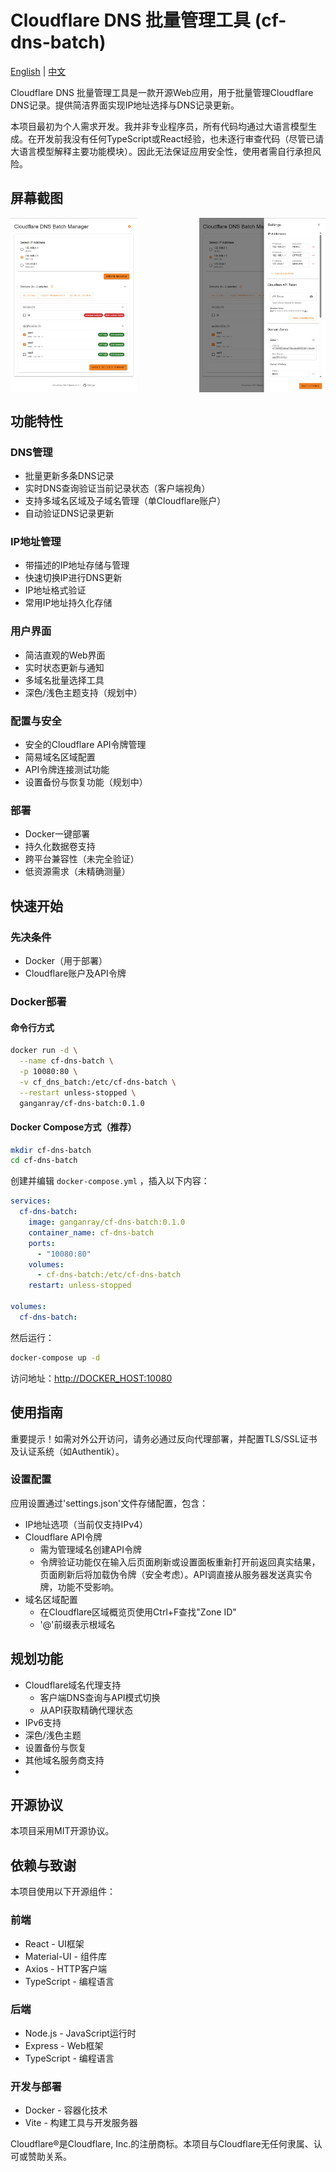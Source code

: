# Cloudflare DNS 批量管理工具 (cf-dns-batch)

[English](./README.md) | [中文](./README_zh-CN.md)

Cloudflare DNS 批量管理工具是一款开源Web应用，用于批量管理Cloudflare DNS记录。提供简洁界面实现IP地址选择与DNS记录更新。

本项目最初为个人需求开发。我并非专业程序员，所有代码均通过大语言模型生成。在开发前我没有任何TypeScript或React经验，也未逐行审查代码（尽管已请大语言模型解释主要功能模块）。因此无法保证应用安全性，使用者需自行承担风险。

## 屏幕截图

<div style="display: flex; justify-content: space-between;">
  <img src="./screenshots/main-interface.jpg" alt="Main Interface" width="40%" />
  <img src="./screenshots/settings-panel.jpg" alt="Settings Panel" width="40%" />
</div>

## 功能特性

### DNS管理
- 批量更新多条DNS记录
- 实时DNS查询验证当前记录状态（客户端视角）
- 支持多域名区域及子域名管理（单Cloudflare账户）
- 自动验证DNS记录更新

### IP地址管理
- 带描述的IP地址存储与管理
- 快速切换IP进行DNS更新
- IP地址格式验证
- 常用IP地址持久化存储

### 用户界面
- 简洁直观的Web界面
- 实时状态更新与通知
- 多域名批量选择工具
- 深色/浅色主题支持（规划中）

### 配置与安全
- 安全的Cloudflare API令牌管理
- 简易域名区域配置
- API令牌连接测试功能
- 设置备份与恢复功能（规划中）

### 部署
- Docker一键部署
- 持久化数据卷支持
- 跨平台兼容性（未完全验证）
- 低资源需求（未精确测量）

## 快速开始

### 先决条件

- Docker（用于部署）
- Cloudflare账户及API令牌

### Docker部署

#### 命令行方式

```bash
docker run -d \
  --name cf-dns-batch \
  -p 10080:80 \
  -v cf_dns_batch:/etc/cf-dns-batch \
  --restart unless-stopped \
  ganganray/cf-dns-batch:0.1.0
```

#### Docker Compose方式（推荐）

```bash
mkdir cf-dns-batch
cd cf-dns-batch
```

创建并编辑 `docker-compose.yml` ，插入以下内容：

```yaml
services:
  cf-dns-batch:
    image: ganganray/cf-dns-batch:0.1.0
    container_name: cf-dns-batch
    ports:
      - "10080:80"
    volumes:
      - cf-dns-batch:/etc/cf-dns-batch
    restart: unless-stopped

volumes:
  cf-dns-batch:
```

然后运行：

```bash
docker-compose up -d
```

访问地址：[http://DOCKER_HOST:10080](http://DOCKER_HOST:10080)

## 使用指南
重要提示！如需对外公开访问，请务必通过反向代理部署，并配置TLS/SSL证书及认证系统（如Authentik）。

### 设置配置
应用设置通过'settings.json'文件存储配置，包含：

- IP地址选项（当前仅支持IPv4）
- Cloudflare API令牌
  - 需为管理域名创建API令牌
  - 令牌验证功能仅在输入后页面刷新或设置面板重新打开前返回真实结果，页面刷新后将加载伪令牌（安全考虑）。API调直接从服务器发送真实令牌，功能不受影响。  
- 域名区域配置
  - 在Cloudflare区域概览页使用Ctrl+F查找"Zone ID"
  - '@'前缀表示根域名

## 规划功能
- Cloudflare域名代理支持
  - 客户端DNS查询与API模式切换
  - 从API获取精确代理状态
- IPv6支持
- 深色/浅色主题
- 设置备份与恢复
- 其他域名服务商支持
- 
## 开源协议
本项目采用MIT开源协议。

## 依赖与致谢
本项目使用以下开源组件：

### 前端
- React - UI框架
- Material-UI - 组件库
- Axios - HTTP客户端
- TypeScript - 编程语言
### 后端
- Node.js - JavaScript运行时
- Express - Web框架
- TypeScript - 编程语言
### 开发与部署
- Docker - 容器化技术
- Vite - 构建工具与开发服务器

Cloudflare®是Cloudflare, Inc.的注册商标。本项目与Cloudflare无任何隶属、认可或赞助关系。